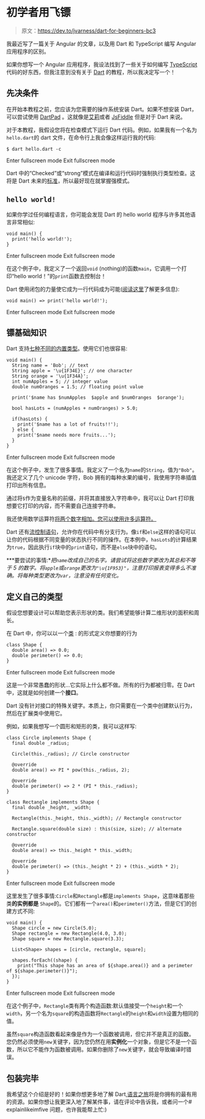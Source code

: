 # 初学者用飞镖

> 原文：<https://dev.to/jvarness/dart-for-beginners-bc3>

我最近写了一篇关于 Angular 的文章，以及用 Dart 和 TypeScript 编写 Angular 应用程序的区别。

如果你想写一个 Angular 应用程序，我设法找到了一些关于如何编写 [TypeScript](https://dev.to/abelagoi/learn-the-basis-of-typescript-to-start-writingangular-87i) 代码的好东西，但我注意到没有关于 [Dart](https://www.dartlang.org/) 的教程，所以我决定写一个！

## 先决条件

在开始本教程之前，您应该为您需要的操作系统安装 Dart。如果不想安装 Dart，可以尝试使用 [DartPad](https://dartpad.dartlang.org/) 。这就像是[艾莉](https://ellie-app.com/)或者 [JsFiddle](https://jsfiddle.net/) 但是对于 Dart 来说。

对于本教程，我假设您将在检查模式下运行 Dart 代码。例如，如果我有一个名为`hello.dart`的 dart 文件，在命令行上我会像这样运行我的代码:

```
$ dart hello.dart -c 
```

Enter fullscreen mode Exit fullscreen mode

Dart 中的“Checked”或“strong”模式在编译和运行代码时强制执行类型检查。这将是 Dart 未来的[标准](https://www.dartlang.org/dart-2.0#strong-mode-and-static-typing)，所以最好现在就掌握强模式。

## `hello world!`

如果你学过任何编程语言，你可能会发现 Dart 的 hello world 程序与许多其他语言非常相似:

```
void main() {
  print('hello world!');
} 
```

Enter fullscreen mode Exit fullscreen mode

在这个例子中，我定义了一个返回`void` (nothing)的函数`main`，它调用一个打印“hello world！”的`print`函数去控制台！

Dart 使用闭包的力量使它成为一行代码成为可能([阅读这里](https://www.dartlang.org/guides/language/language-tour#functions)了解更多信息):

```
void main() => print('hello world!'); 
```

Enter fullscreen mode Exit fullscreen mode

## 镖基础知识

Dart 支持[七种不同的内置类型](https://www.dartlang.org/guides/language/language-tour#built-in-types)。使用它们也很容易:

```
void main() {
  String name = 'Bob'; // text
  String apple = '\u{1F34E}'; // one character
  String orange = '\u{1F34A}';
  int numApples = 5; // integer value
  double numOranges = 1.5; // floating point value

  print('$name has $numApples  $apple and $numOranges  $orange');

  bool hasLots = (numApples + numOranges) > 5.0;

  if(hasLots) {
    print('$name has a lot of fruits!!');
  } else {
    print('$name needs more fruits...');
  }
} 
```

Enter fullscreen mode Exit fullscreen mode

在这个例子中，发生了很多事情。我定义了一个名为`name`的`String`，值为`"Bob"`。我还定义了几个 unicode 字符，Bob 拥有的每种水果的编号，我使用字符串插值打印出所有信息。

通过将`$`作为变量名称的前缀，并将其直接放入字符串中，我可以让 Dart 打印我想要它打印的内容，而不需要自己连接字符串。

我还使用数学运算符[将两个数字相加。您可以使用许多运算符。](https://www.dartlang.org/guides/language/language-tour#operators)

Dart 还有[流控制语句](https://www.dartlang.org/guides/language/language-tour#control-flow-statements)，允许你在代码中有分支行为。像`if`和`else`这样的语句可以让你的代码根据不同变量的状态执行不同的操作。在本例中，`hasLots`的计算结果为`true`，因此执行`if`块中的`print`语句，而不是`else`块中的语句。

***要尝试的事情:**把`name`改成自己的名字。请尝试将这些数字更改为其总和不等于 5 的数字。将`apple`或`orange`更改为`"\u{1F953}"`，注意打印报表变得多么不准确。将每种类型更改为`var`，注意没有任何变化。*

## 定义自己的类型

假设您想要设计可以帮助您表示形状的类。我们希望能够计算二维形状的面积和周长。

在 Dart 中，你可以以一个[类](https://www.dartlang.org/guides/language/language-tour#classes) :
的形式定义你想要的行为

```
class Shape {
  double area() => 0.0;
  double perimeter() => 0.0;
} 
```

Enter fullscreen mode Exit fullscreen mode

这是一个非常愚蠢的形状...它实际上什么都不做。所有的行为都被归零。在 Dart 中，这就是如何创建一个**接口**。

Dart 没有针对接口的特殊关键字。本质上，你只需要在一个类中创建默认行为，然后在扩展类中使用它。

例如，如果我想写一个圆形和矩形的类，我可以这样写:

```
class Circle implements Shape {
  final double _radius;

  Circle(this._radius); // Circle constructor

  @override
  double area() => PI * pow(this._radius, 2);

  @override
  double perimeter() => 2 * (PI * this._radius);
}

class Rectangle implements Shape {
  final double _height, _width;

  Rectangle(this._height, this._width); // Rectangle constructor

  Rectangle.square(double size) : this(size, size); // alternate constructor

  @override
  double area() => this._height * this._width;

  @override
  double perimeter() => (this._height * 2) + (this._width * 2);
} 
```

Enter fullscreen mode Exit fullscreen mode

这里发生了很多事情:`Circle`和`Rectangle`都是`implements Shape`，这意味着那些类**的实例都是** `Shape`的。它们都有一个`area()`和`perimeter()`方法，但是它们的创建方式不同:

```
void main() {
  Shape circle = new Circle(5.0);
  Shape rectangle = new Rectangle(4.0, 3.0);
  Shape square = new Rectangle.square(3.3);

  List<Shape> shapes = [circle, rectangle, square];

  shapes.forEach((shape) {
    print("This shape has an area of ${shape.area()} and a perimeter of ${shape.perimeter()}");
  });
} 
```

Enter fullscreen mode Exit fullscreen mode

在这个例子中，`Rectangle`类有两个构造函数:默认值接受一个`height`和一个`width`，另一个名为`square`的构造函数将`Rectangle`的`height`和`width`设置为相同的值。

虽然`square`构造函数看起来像是作为一个函数被调用，但它并不是真正的函数。您仍然必须使用`new`关键字，因为您仍然在用**实例化**一个对象，但是它不是一个函数，所以它不能作为函数被调用。如果你删除了`new`关键字，就会导致编译时错误。

## 包装完毕

我希望这个介绍是好的！如果你想更多地了解 Dart,[语言之旅](https://www.dartlang.org/guides/language/language-tour)将是你拥有的最有用的资源。如果你想让我更深入地了解某件事，请在评论中告诉我，或者问一个# explainlikeimfive 问题，也许我能帮上忙:)